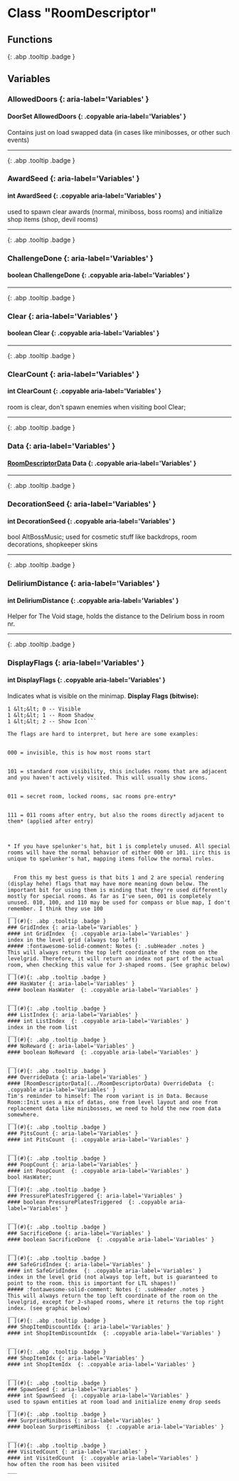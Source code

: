 # Class "RoomDescriptor"
## Functions
[ ](#){: .abp .tooltip .badge }
## Variables
### AllowedDoors {: aria-label='Variables' }
#### DoorSet AllowedDoors  {: .copyable aria-label='Variables' }
Contains just on load swapped data (in cases like minibosses, or other such events) 
___ 
[ ](#){: .abp .tooltip .badge }
### AwardSeed {: aria-label='Variables' }
#### int AwardSeed  {: .copyable aria-label='Variables' }
used to spawn clear awards (normal, miniboss, boss rooms) and initialize shop items (shop, devil rooms) 
___ 
[ ](#){: .abp .tooltip .badge }
### ChallengeDone {: aria-label='Variables' }
#### boolean ChallengeDone  {: .copyable aria-label='Variables' }

___ 
[ ](#){: .abp .tooltip .badge }
### Clear {: aria-label='Variables' }
#### boolean Clear  {: .copyable aria-label='Variables' }

___ 
[ ](#){: .abp .tooltip .badge }
### ClearCount {: aria-label='Variables' }
#### int ClearCount  {: .copyable aria-label='Variables' }
room is clear, don't spawn enemies when visiting bool Clear; 
___ 
[ ](#){: .abp .tooltip .badge }
### Data {: aria-label='Variables' }
#### [RoomDescriptorData](../RoomDescriptorData) Data  {: .copyable aria-label='Variables' }

___ 
[ ](#){: .abp .tooltip .badge }
### DecorationSeed {: aria-label='Variables' }
#### int DecorationSeed  {: .copyable aria-label='Variables' }
bool AltBossMusic; used for cosmetic stuff like backdrops, room decorations, shopkeeper skins 
___ 
[ ](#){: .abp .tooltip .badge }
### DeliriumDistance {: aria-label='Variables' }
#### int DeliriumDistance  {: .copyable aria-label='Variables' }
Helper for The Void stage, holds the distance to the Delirium boss in room nr. 
___ 
[ ](#){: .abp .tooltip .badge }
### DisplayFlags {: aria-label='Variables' }
#### int DisplayFlags  {: .copyable aria-label='Variables' }

Indicates what is visible on the minimap.
**Display Flags (bitwise):**
```:::cpp 1 &lt;&lt; -1 -- Invisible
1 &lt;&lt; 0 -- Visible
1 &lt;&lt; 1 -- Room Shadow
1 &lt;&lt; 2 -- Show Icon```

The flags are hard to interpret, but here are some examples:


000 = invisible, this is how most rooms start


101 = standard room visibility, this includes rooms that are adjacent and you haven't actively visited. This will usually show icons.


011 = secret room, locked rooms, sac rooms pre-entry*


111 = 011 rooms after entry, but also the rooms directly adjacent to them* (applied after entry)



* If you have spelunker's hat, bit 1 is completely unused. All special rooms will have the normal behavior of either 000 or 101. iirc this is unique to spelunker's hat, mapping items follow the normal rules.


  From this my best guess is that bits 1 and 2 are special rendering (display hehe) flags that may have more meaning down below. The important bit for using them is minding that they're used differently mostly for special rooms. As far as I've seen, 001 is completely unused. 010, 100, and 110 may be used for compass or blue map, I don't remember. I think they use 100
___ 
[ ](#){: .abp .tooltip .badge }
### GridIndex {: aria-label='Variables' }
#### int GridIndex  {: .copyable aria-label='Variables' }
index in the level grid (always top left) 
##### :fontawesome-solid-comment: Notes {: .subHeader .notes }
This will always return the top left coordinate of the room on the levelgrid. Therefore, it will return an index not part of the actual room, when checking this value for J-shaped rooms. (See graphic below)
___ 
[ ](#){: .abp .tooltip .badge }
### HasWater {: aria-label='Variables' }
#### boolean HasWater  {: .copyable aria-label='Variables' }

___ 
[ ](#){: .abp .tooltip .badge }
### ListIndex {: aria-label='Variables' }
#### int ListIndex  {: .copyable aria-label='Variables' }
index in the room list 
___ 
[ ](#){: .abp .tooltip .badge }
### NoReward {: aria-label='Variables' }
#### boolean NoReward  {: .copyable aria-label='Variables' }

___ 
[ ](#){: .abp .tooltip .badge }
### OverrideData {: aria-label='Variables' }
#### [RoomDescriptorData](../RoomDescriptorData) OverrideData  {: .copyable aria-label='Variables' }
Tim's reminder to himself: The room variant is in Data. Because Room::Init uses a mix of datas, one from level layout and one from replacement data like minibosses, we need to hold the new room data somewhere. 
___ 
[ ](#){: .abp .tooltip .badge }
### PitsCount {: aria-label='Variables' }
#### int PitsCount  {: .copyable aria-label='Variables' }

___ 
[ ](#){: .abp .tooltip .badge }
### PoopCount {: aria-label='Variables' }
#### int PoopCount  {: .copyable aria-label='Variables' }
bool HasWater; 
___ 
[ ](#){: .abp .tooltip .badge }
### PressurePlatesTriggered {: aria-label='Variables' }
#### boolean PressurePlatesTriggered  {: .copyable aria-label='Variables' }

___ 
[ ](#){: .abp .tooltip .badge }
### SacrificeDone {: aria-label='Variables' }
#### boolean SacrificeDone  {: .copyable aria-label='Variables' }

___ 
[ ](#){: .abp .tooltip .badge }
### SafeGridIndex {: aria-label='Variables' }
#### int SafeGridIndex  {: .copyable aria-label='Variables' }
index in the level grid (not always top left, but is guaranteed to point to the room. this is important for LTL shapes!) 
##### :fontawesome-solid-comment: Notes {: .subHeader .notes }
This will always return the top left coordinate of the room on the levelgrid, except for J-shaped rooms, where it returns the top right index. (see graphic below) 
___ 
[ ](#){: .abp .tooltip .badge }
### ShopItemDiscountIdx {: aria-label='Variables' }
#### int ShopItemDiscountIdx  {: .copyable aria-label='Variables' }

___ 
[ ](#){: .abp .tooltip .badge }
### ShopItemIdx {: aria-label='Variables' }
#### int ShopItemIdx  {: .copyable aria-label='Variables' }

___ 
[ ](#){: .abp .tooltip .badge }
### SpawnSeed {: aria-label='Variables' }
#### int SpawnSeed  {: .copyable aria-label='Variables' }
used to spawn entities at room load and initialize enemy drop seeds 
___ 
[ ](#){: .abp .tooltip .badge }
### SurpriseMiniboss {: aria-label='Variables' }
#### boolean SurpriseMiniboss  {: .copyable aria-label='Variables' }

___ 
[ ](#){: .abp .tooltip .badge }
### VisitedCount {: aria-label='Variables' }
#### int VisitedCount  {: .copyable aria-label='Variables' }
how often the room has been visited 
___ 
